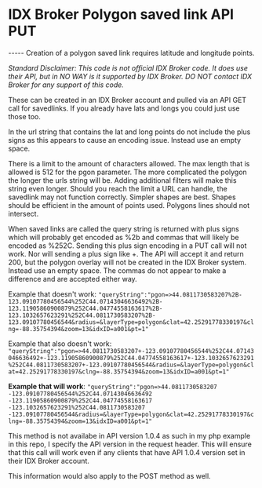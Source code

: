 <h1>IDX Broker Polygon saved link API PUT</h1>
-----
Creation of a polygon saved link requires latitude and longitude points.

*Standard Disclaimer: This code is not official IDX Broker code. It does use their API, but in NO WAY is it supported by IDX Broker. DO NOT contact IDX Broker for any support of this code.*

These can be created in an IDX Broker account and pulled via an API GET call for savedlinks. If you already have lats and longs you could just use those too.

In the url string that contains the lat and long points do not include the plus signs as this appears to cause an encoding issue. Instead use an empty space.

There is a limit to the amount of characters allowed. The max length that is allowed is 512 for the pgon parameter. The more complicated the polygon the longer the urls string will be. Adding additional filters will make this string even longer. Should you reach the limit a URL can handle, the savedlink may not function correctly. Simpler shapes are best. Shapes should be efficient in the amount of points used. Polygons lines should not intersect.

When saved links are called the query string is returned with plus signs which will probably get encoded as %2b and commas that will likely be encoded as %252C. Sending this plus sign encoding in a PUT call will not work. Nor will sending a plus sign like +. The API will accept it and return 200, but the polygon overlay will not be created in the IDX Broker system. Instead use an empty space. The commas do not appear to make a difference and are accepted either way.

Example that doesn't work:
`"queryString":"pgon=>44.0811730583207%2B-123.09107780456544%252C44.07143046636492%2B-123.11905860900879%252C44.04774558163617%2B-123.1032657623291%252C44.0811730583207%2B-123.09107780456544&radius=&layerType=polygon&clat=42.25291778330197&clng=-88.35754394&zoom=13&idxID=a001&pt=1"`

Example that also doesn't work:
`"queryString":"pgon=>44.0811730583207+-123.09107780456544%252C44.07143046636492+-123.11905860900879%252C44.04774558163617+-123.1032657623291%252C44.0811730583207+-123.09107780456544&radius=&layerType=polygon&clat=42.25291778330197&clng=-88.35754394&zoom=13&idxID=a001&pt=1"`

**Example that will work**:
`"queryString":"pgon=>44.0811730583207 -123.09107780456544%252C44.07143046636492 -123.11905860900879%252C44.04774558163617 -123.1032657623291%252C44.0811730583207 -123.09107780456544&radius=&layerType=polygon&clat=42.25291778330197&clng=-88.35754394&zoom=13&idxID=a001&pt=1"`

This method is not availabe in API version 1.0.4 as such in my php example in this repo, I specify the API version in the request header. This will ensure that this call will work even if any clients that have API 1.0.4 version set in their IDX Broker account.

This information would also apply to the POST method as well.

